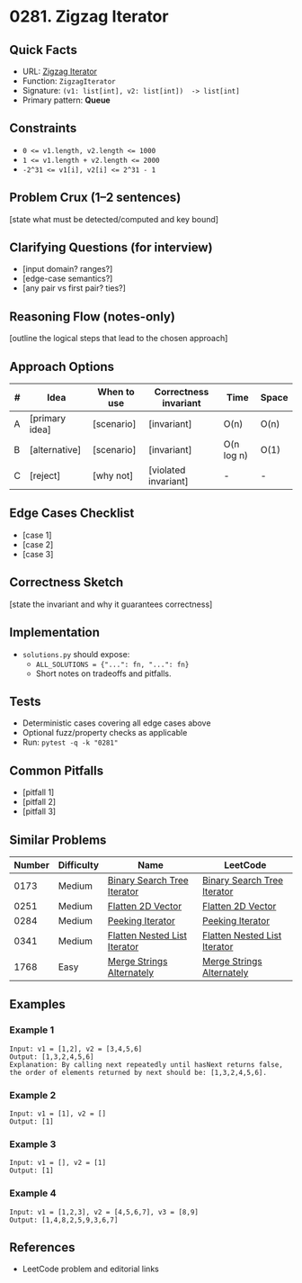 # 0281. Zigzag Iterator

## Quick Facts

- URL: [Zigzag Iterator](https://leetcode.com/problems/zigzag-iterator/)
- Function: `ZigzagIterator`
- Signature: `(v1: list[int], v2: list[int])  -> list[int]`
- Primary pattern: **Queue**

## Constraints

- `0 <= v1.length, v2.length <= 1000`
- `1 <= v1.length + v2.length <= 2000`
- `-2^31 <= v1[i], v2[i] <= 2^31 - 1`

## Problem Crux (1–2 sentences)

[state what must be detected/computed and key bound]

## Clarifying Questions (for interview)

- [input domain? ranges?]
- [edge-case semantics?]
- [any pair vs first pair? ties?]

## Reasoning Flow (notes-only)

[outline the logical steps that lead to the chosen approach]

## Approach Options

| #   | Idea           | When to use | Correctness invariant | Time       | Space |
| --- | -------------- | ----------- | --------------------- | ---------- | ----- |
| A   | [primary idea] | [scenario]  | [invariant]           | O(n)       | O(n)  |
| B   | [alternative]  | [scenario]  | [invariant]           | O(n log n) | O(1)  |
| C   | [reject]       | [why not]   | [violated invariant]  | -          | -     |

## Edge Cases Checklist

- [case 1]
- [case 2]
- [case 3]

## Correctness Sketch

[state the invariant and why it guarantees correctness]

## Implementation

- `solutions.py` should expose:
    - `ALL_SOLUTIONS = {"...": fn, "...": fn}`
    - Short notes on tradeoffs and pitfalls.

## Tests

- Deterministic cases covering all edge cases above
- Optional fuzz/property checks as applicable
- Run: `pytest -q -k "0281"`

## Common Pitfalls

- [pitfall 1]
- [pitfall 2]
- [pitfall 3]

## Similar Problems

| Number | Difficulty | Name                                                                           | LeetCode                                                                                    |
| ------ | ---------- | ------------------------------------------------------------------------------ | ------------------------------------------------------------------------------------------- |
| 0173   | Medium     | [Binary Search Tree Iterator](../0173-binary-search-tree-iterator/readme.md)   | [Binary Search Tree Iterator](https://leetcode.com/problems/binary-search-tree-iterator/)   |
| 0251   | Medium     | [Flatten 2D Vector](../0251-flatten-2d-vector/readme.md)                       | [Flatten 2D Vector](https://leetcode.com/problems/flatten-2d-vector/)                       |
| 0284   | Medium     | [Peeking Iterator](../0284-peeking-iterator/readme.md)                         | [Peeking Iterator](https://leetcode.com/problems/peeking-iterator/)                         |
| 0341   | Medium     | [Flatten Nested List Iterator](../0341-flatten-nested-list-iterator/readme.md) | [Flatten Nested List Iterator](https://leetcode.com/problems/flatten-nested-list-iterator/) |
| 1768   | Easy       | [Merge Strings Alternately](../1768-merge-strings-alternately/readme.md)       | [Merge Strings Alternately](https://leetcode.com/problems/merge-strings-alternately/)       |

## Examples

### Example 1

```text
Input: v1 = [1,2], v2 = [3,4,5,6]
Output: [1,3,2,4,5,6]
Explanation: By calling next repeatedly until hasNext returns false, the order of elements returned by next should be: [1,3,2,4,5,6].
```

### Example 2

```text
Input: v1 = [1], v2 = []
Output: [1]
```

### Example 3

```text
Input: v1 = [], v2 = [1]
Output: [1]
```

### Example 4

```text
Input: v1 = [1,2,3], v2 = [4,5,6,7], v3 = [8,9]
Output: [1,4,8,2,5,9,3,6,7]
```

## References

- LeetCode problem and editorial links
